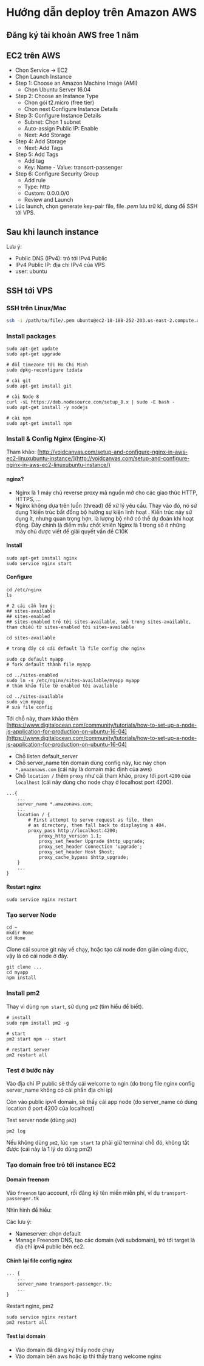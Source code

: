 # Hướng dẫn deploy trên Amazon AWS

## Đăng ký tài khoản AWS free 1 năm

## EC2 trên AWS

+ Chọn Service -> EC2
+ Chọn Launch Instance
+ Step 1: Choose an Amazon Machine Image (AMI)
	+ Chọn Ubuntu Server 16.04
+ Step 2: Choose an Instance Type
	+ Chọn gói t2.micro (free tier)
	+ Chọn next Configure Instance Details
+ Step 3: Configure Instance Details
	+ Subnet: Chọn 1 subnet
	+ Auto-assign Public IP: Enable
	+ Next: Add Storage
+ Step 4: Add Storage
	+ Next: Add Tags
+ Step 5: Add Tags
	+ Add tag
	+ Key: Name - Value: transort-passenger 
+ Step 6: Configure Security Group
	+ Add rule
	+ Type: http
	+ Custom: 0.0.0.0/0
	+ Review and Launch
+ Lúc launch, chọn generate key-pair file, file *.pem* lưu trữ kĩ, dùng để SSH tới VPS.

## Sau khi launch instance
Lưu ý:
+ Public DNS (IPv4): trỏ tới IPv4 Public
+ IPv4 Public IP: địa chỉ IPv4 của VPS
+ user: ubuntu


## SSH tới VPS
### SSH trên Linux/Mac
```bash
ssh -i /path/to/file/.pem ubuntu@ec2-18-188-252-203.us-east-2.compute.amazonaws.com
```

### Install packages
```
sudo apt-get update
sudo apt-get upgrade

# đổi timezone tới Ho Chi Minh
sudo dpkg-reconfigure tzdata

# cài git
sudo apt-get install git

# cài Node 8
curl -sL https://deb.nodesource.com/setup_8.x | sudo -E bash -
sudo apt-get install -y nodejs

# cài npm
sudo apt-get install npm			
```

### Install & Config Nginx (Engine-X)
Tham khảo: [http://voidcanvas.com/setup-and-configure-nginx-in-aws-ec2-linuxubuntu-instance/](http://voidcanvas.com/setup-and-configure-nginx-in-aws-ec2-linuxubuntu-instance/)
#### nginx?
+ Nginx là 1 máy chủ reverse proxy mã nguồn mở cho các giao thức HTTP, HTTPS, ...
+ Nginx không dựa trên luồn (thread) để xử lý yêu cầu. Thay vào đó, nó sử dụng 1 kiến trúc bất đồng bộ hướng sự kiện linh hoạt . Kiến trúc này sử dụng ít, nhưng quan trọng hợn, là lượng bộ nhớ có thể dự đoán khi hoạt động. Đây chính là điểm mấu chốt khiến Nginx là 1 trong số ít những máy chủ được viết để giải quyết vấn đề C10K

#### Install
```
sudo apt-get install nginx
sudo service nginx start
```

#### Configure
```
cd /etc/nginx
ls

# 2 cái cần lưu ý:
## sites-available
## sites-enabled
## sites-enabled trỏ tới sites-available, sửa trong sites-available, tham chiếu từ sites-enabled tới sites-available

cd sites-available

# trong đây có cái default là file config cho nginx

sudo cp default myapp
# fork default thành file myapp

cd ../sites-enabled
sudo ln -s /etc/nginx/sites-available/myapp myapp
# tham khảo file từ enabled tới available

cd ../sites-available
sudo vim myapp
# sửa file config
```

Tới chỗ này, tham khảo thêm [https://www.digitalocean.com/community/tutorials/how-to-set-up-a-node-js-application-for-production-on-ubuntu-16-04](https://www.digitalocean.com/community/tutorials/how-to-set-up-a-node-js-application-for-production-on-ubuntu-16-04)

+ Chỗ listen default_server
+ Chỗ server_name tên domain dùng config này, lúc này chọn `*.amazonaws.com` (cái này là domain mặc định của aws)
+ Chỗ `location /` thêm `proxy` như cái tham khảo, proxy tới port `4200` của `localhost` (cái này dùng cho node chạy ở localhost port 4200).
```
...{
	...
	server_name *.amazonaws.com;
	...
	location / {
		# First attempt to serve request as file, then
		# as directory, then fall back to displaying a 404.
		proxy_pass http://localhost:4200;
        	proxy_http_version 1.1;
       		proxy_set_header Upgrade $http_upgrade;
        	proxy_set_header Connection 'upgrade';
        	proxy_set_header Host $host;
        	proxy_cache_bypass $http_upgrade;
	}
	...
}
```

#### Restart nginx
```
sudo service nginx restart
```



### Tạo server Node
```
cd ~
mkdir Home
cd Home
```

Clone cái source git này về chạy, hoặc tạo cái node đơn giản cũng được, vậy là có cái node ở đây.

```
git clone ...
cd myapp
npm install
```



### Install pm2
Thay vì dùng `npm start`, sử dụng `pm2` (tìm hiểu để biết).
```
# install
sudo npm install pm2 -g

# start
pm2 start npm -- start

# restart server
pm2 restart all
```


### Test ở bước này
Vào địa chỉ IP public sẽ thấy cái welcome to ngin (do trong file nginx config server_name không có cái phần địa chỉ ip)

Còn vào public ipv4 domain, sẽ thấy cái app node (do server_name có dùng location ở port 4200 của localhost)

Test server node (dùng `pm2`)
```
pm2 log
```

Nếu không dùng `pm2`, lúc `npm start` ta phải giữ terminal chỗ đó, không tắt được (cái này là 1 lý do dùng pm2)


### Tạo domain free trỏ tới instance EC2

#### Domain freenom

Vào `freenom` tạo account, rồi đăng ký tên miền miễn phí, ví dụ `transport-passenger.tk`

Nhìn hình để hiểu:

Các lưu ý:
+ Nameserver: chọn default
+ Manage Freenom DNS, tạo các domain (với subdomain), trỏ tới target là địa chỉ ipv4 public bên ec2.

#### Chỉnh lại file config nginx
```
... {
	...
	server_name transport-passenger.tk;
	...
}
```

Restart nginx, pm2
```
sudo service nginx restart
pm2 restart all
```

#### Test lại domain
+ Vào domain đã đăng ký thấy node chạy
+ Vào domain bên aws hoặc ip thì thấy trang welcome nginx
